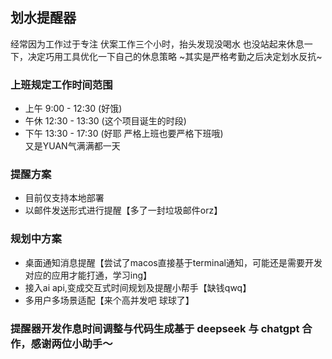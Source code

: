 ## 划水提醒器
经常因为工作过于专注 伏案工作三个小时，抬头发现没喝水 也没站起来休息一下，决定巧用工具优化一下自己的休息策略 ~其实是严格考勤之后决定划水反抗~ 

### 上班规定工作时间范围
+ 上午 9:00 - 12:30 (好饿)
+ 午休 12:30 - 13:30 (这个项目诞生的时段)
+ 下午 13:30 - 17:30 (好耶 严格上班也要严格下班哦)\
又是YUAN气满满都一天

### 提醒方案
+ 目前仅支持本地部署
+ 以邮件发送形式进行提醒【多了一封垃圾邮件orz】

### 规划中方案
+ 桌面通知消息提醒【尝试了macos直接基于terminal通知，可能还是需要开发对应的应用才能打通，学习ing】
+ 接入ai api,变成交互式时间规划及提醒小帮手【缺钱qwq】
+ 多用户多场景适配【来个高并发吧 球球了】

### 提醒器开发作息时间调整与代码生成基于 deepseek 与 chatgpt 合作，感谢两位小助手～
